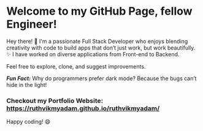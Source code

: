 # Welcome to my GitHub Page, fellow Engineer!

Hey there! 👋 I'm a passionate Full Stack Developer who enjoys blending creativity with code to build apps that don’t just work, but work beautifully. ✨
I have worked on diverse applications from Front-end to Backend.

Feel free to explore, clone, and suggest improvements.

***Fun Fact:*** Why do programmers prefer dark mode? Because the bugs can’t hide in the light!

### Checkout my Portfolio Website: https://ruthvikmyadam.github.io/ruthvikmyadam/

Happy coding! 😄
